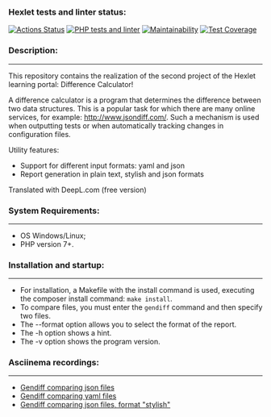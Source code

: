 ### Hexlet tests and linter status:
[![Actions Status](https://github.com/L1kaf/php-project-48/actions/workflows/hexlet-check.yml/badge.svg)](https://github.com/L1kaf/php-project-48/actions)
[![PHP tests and linter](https://github.com/L1kaf/php-project-48/actions/workflows/main.yml/badge.svg)](https://github.com/L1kaf/php-project-48/actions/workflows/main.yml)
[![Maintainability](https://api.codeclimate.com/v1/badges/4c02be82f8b17fb4971b/maintainability)](https://codeclimate.com/github/L1kaf/php-project-48/maintainability)
[![Test Coverage](https://api.codeclimate.com/v1/badges/4c02be82f8b17fb4971b/test_coverage)](https://codeclimate.com/github/L1kaf/php-project-48/test_coverage)

### Description:
---
This repository contains the realization of the second project of the Hexlet learning portal: Difference Calculator! 

A difference calculator is a program that determines the difference between two data structures. This is a popular task for which there are many online services, for example: http://www.jsondiff.com/. Such a mechanism is used when outputting tests or when automatically tracking changes in configuration files.

Utility features:

* Support for different input formats: yaml and json
* Report generation in plain text, stylish and json formats

Translated with DeepL.com (free version)
### System Requirements:
---
* OS Windows/Linux;
* PHP version 7+.

### Installation and startup:
---
* For installation, a Makefile with the install command is used, executing the composer install command: `make install`.
* To compare files, you must enter the `gendiff` command and then specify two files.
* The --format option allows you to select the format of the report.
* The -h option shows a hint.
* The -v option shows the program version.

### Asciinema recordings:
---
* [Gendiff comparing json files](https://asciinema.org/a/TuYQMb9vEzw1l5tz9VzDp8DWI)
* [Gendiff comparing yaml files](https://asciinema.org/a/GzC4jKF5sE5k1CNkfEXhHOcU8)
* [Gendiff comparing json files, format "stylish"](https://asciinema.org/a/q7FntXeY2rvZNot5OTCscpbTP)
